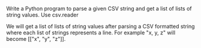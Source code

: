 Write a Python program to parse a given CSV string and get a list of lists of string values. Use csv.reader

We will get a list of lists of string values after parsing a CSV formatted string where each list of strings represents a line. For example "x, y, z" will become [["x", "y", "z"]].